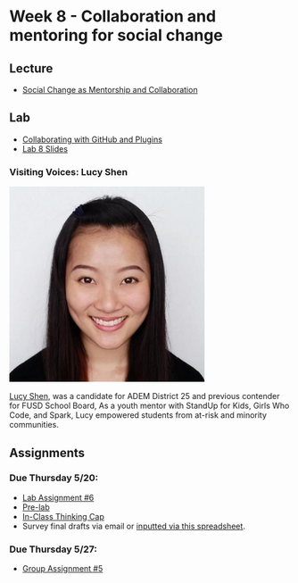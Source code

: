# Week 8 - Collaboration and mentoring for social change

## Lecture
- [Social Change as Mentorship and Collaboration](./Materials/AA191_S_W8_Lecture_8.pdf)

## Lab
-  [Collaborating with GitHub and Plugins](./lab/)
-  [Lab 8 Slides](./Materials/AA191_S_W8_Lab_8.pdf)
### Visiting Voices: Lucy Shen

<img src="./Materials/lucyshen.jpg" alt="Lucy picture" width="350"/>

[Lucy Shen](https://twitter.com/lyrratic), was a candidate for ADEM District 25 and previous contender for FUSD School Board, As a youth mentor with StandUp for Kids, Girls Who Code, and Spark, Lucy empowered students from at-risk and minority communities.

## Assignments

### Due Thursday 5/20:
- [Lab Assignment #6](../Week_7/Lab/lab_assignment.md)
- [Pre-lab](./Materials/pre-lab.md)
- [In-Class Thinking Cap](https://github.com/albertkun/21S-ASIAAM-191A/discussions/149)
- Survey final drafts via email or [inputted via this spreadsheet](https://docs.google.com/spreadsheets/d/1B5QTtB3iDFuOXT3z6kv1Dwr1eNku9AeVAHF55YEZXFs/edit#gid=0).

### Due Thursday 5/27:
- [Group Assignment #5](./Materials/groupassignment.md)
  
